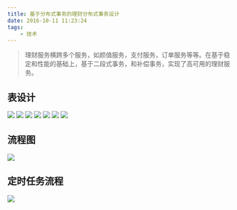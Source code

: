```yaml
---
title: 基于分布式事务的理财分布式事务设计
date: 2016-10-11 11:23:24
tags: 
    - 技术
---
```

> 理财服务横跨多个服务，如颜值服务，支付服务，订单服务等等。在基于稳定和性能的基础上，基于二段式事务，和补偿事务，实现了高可用的理财服务。

## 表设计
![](http://onaqzli6n.bkt.clouddn.com/15024140017080.jpg)
![](http://onaqzli6n.bkt.clouddn.com/15024147563101.jpg)
![](http://onaqzli6n.bkt.clouddn.com/15024147834604.jpg)
![](http://onaqzli6n.bkt.clouddn.com/15024148032280.jpg)
![](http://onaqzli6n.bkt.clouddn.com/15024148220078.jpg)
![](http://onaqzli6n.bkt.clouddn.com/15024148378365.jpg)
![](http://onaqzli6n.bkt.clouddn.com/15024148506593.jpg)
## 流程图
![](http://onaqzli6n.bkt.clouddn.com/15024141032518.jpg)

## 定时任务流程
![](http://onaqzli6n.bkt.clouddn.com/15032851998592.jpg)




